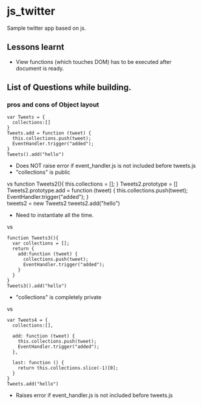 # js_twitter

Sample twitter app based on js.


## Lessons learnt
- View functions (which touches DOM) has to be executed after document is ready.

## List of Questions while building.

### pros and cons of Object layout

    var Tweets = {
      collections:[]
    }
    Tweets.add = function (tweet) {
      this.collections.push(tweet);
      EventHandler.trigger("added");
    }
    Tweets().add("hello")

- Does NOT raise error if event_handler.js is not included before tweets.js
- "collections" is public 

vs
    function Tweets2(){
      this.collections = [];
    }
    Tweets2.prototype = []
    Tweets2.prototype.add = function (tweet) {
      this.collections.push(tweet);
      EventHandler.trigger("added");
    }  
    tweets2 = new Tweets2
    tweets2.add("hello")

- Need to instantiate all the time.

vs

    function Tweets3(){
      var collections = [];
      return {
        add:function (tweet) {
          collections.push(tweet);
          EventHandler.trigger("added");
        }
      }
    }
    Tweets3().add("hello")
    
- "collections" is completely private

vs

    var Tweets4 = {
      collections:[],

      add: function (tweet) {
        this.collections.push(tweet);
        EventHandler.trigger("added");
      },

      last: function () {
        return this.collections.slice(-1)[0];
      }
    }
    Tweets.add("hello")

- Raises error if event_handler.js is not included before tweets.js


